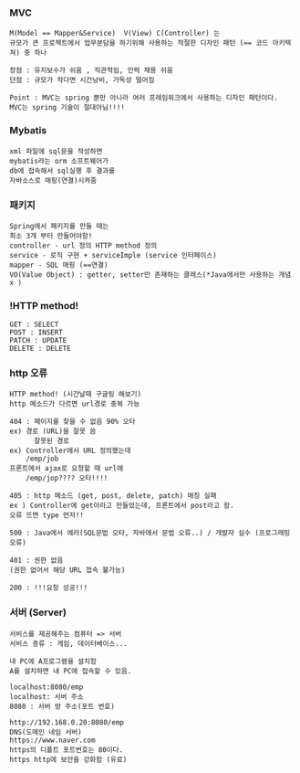 ### MVC
    
    M(Model == Mapper&Service)  V(View) C(Controller) 는 
    규모가 큰 프로젝트에서 업무분담을 하기위해 사용하는 적절한 디자인 패턴 (== 코드 아키텍쳐) 중 하나 

    장점 : 유지보수가 쉬움 , 직관적임, 인력 채용 쉬움
    단점 : 규모가 작다면 시간낭비, 가독성 떨어짐

    Point : MVC는 spring 뿐만 아니라 여러 프레임워크에서 사용하는 디자인 패턴이다.
    MVC는 spring 기술이 절대아님!!!!
    
    
### Mybatis

	xml 파일에 sql문을 작성하면
	mybatis라는 orm 소프트웨어가
	db에 접속해서 sql실행 후 결과를 
	자바소스로 매핑(연결)시켜줌  
    
    
### 패키지

    Spring에서 패키지를 만들 때는
    최소 3개 부터 만들어야함! 
    controller - url 정의 HTTP method 정의
    service - 로직 구현 + serviceImple (service 인터페이스)
    mapper - SQL 매핑 (==연결)
    VO(Value Object) : getter, setter만 존재하는 클래스(*Java에서만 사용하는 개념 x )
    
### !HTTP method!

    GET : SELECT
    POST : INSERT
    PATCH : UPDATE
    DELETE : DELETE 

### http 오류

    HTTP method! (시간날때 구글링 해보기)
    http 메소드가 다르면 url경로 중복 가능
   
    404 : 페이지를 찾을 수 없음 90% 오타
    ex) 경로 (URL)을 잘못 씀
          잘못된 경로
    ex) Controller에서 URL 정의했는데
	    /emp/job
	프론트에서 ajax로 요청할 때 url에 
	    /emp/jop???? 오타!!!!  
        
    405 : http 메소드 (get, post, delete, patch) 매칭 실패
    ex ) Controller에 get이라고 만들었는데, 프론트에서 post라고 함.
    오류 뜨면 type 먼저!!
    
    500 : Java에서 에러(SQL문법 오타, 자바에서 문법 오류..) / 개발자 실수 (프로그래밍 오류)
    
    401 : 권한 없음
    (권한 없어서 해당 URL 접속 불가능)
    
    200 : !!!요청 성공!!!
 
    
### 서버 (Server)

    서비스를 제공해주는 컴퓨터 => 서버
    서비스 종류 : 게임, 데이터베이스...

    내 PC에 A프로그램을 설치함 
    A를 설치하면 내 PC에 접속할 수 있음.

    localhost:8080/emp
    localhost: 서버 주소
    8080 : 서버 방 주소(포트 번호)

    http://192.168.0.20:8080/emp
    DNS(도메인 네임 서버)
    https://www.naver.com
    https의 디폴트 포트번호는 80이다.
    https http에 보안을 강화함 (유료)




